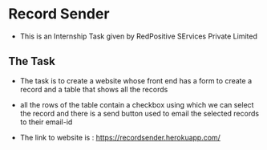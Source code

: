 # Record Sender
- This is an Internship Task given by RedPositive SErvices Private Limited
## The Task
- The task is to create a website whose front end has a form to create a record and a table that shows all the records
- all the rows of the table contain a checkbox using which we can select the record and there is a send button used to email the selected records to their email-id

- The link to website is : <a href='https://recordsender.herokuapp.com/' target=_blank> https://recordsender.herokuapp.com/ </a>
